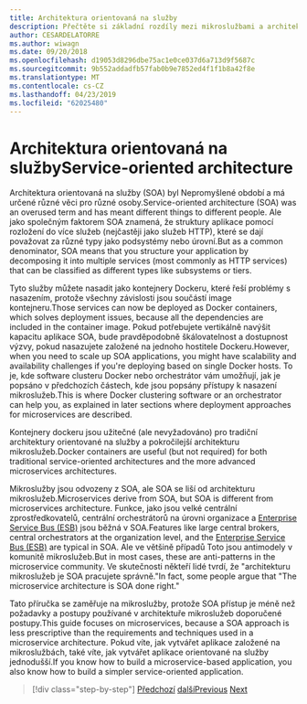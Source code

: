```yaml
---
title: Architektura orientovaná na služby
description: Přečtěte si základní rozdíly mezi mikroslužbami a architektura orientovaná na služby (SOA).
author: CESARDELATORRE
ms.author: wiwagn
ms.date: 09/20/2018
ms.openlocfilehash: d19053d8296dbe75ac1e0ce037d6a713d9f5687c
ms.sourcegitcommit: 9b552addadfb57fab0b9e7852ed4f1f1b8a42f8e
ms.translationtype: MT
ms.contentlocale: cs-CZ
ms.lasthandoff: 04/23/2019
ms.locfileid: "62025480"
---
```

# <a name="service-oriented-architecture"></a><span data-ttu-id="f6e96-103">Architektura orientovaná na služby</span><span class="sxs-lookup"><span data-stu-id="f6e96-103">Service-oriented architecture</span></span>

<span data-ttu-id="f6e96-104">Architektura orientovaná na služby (SOA) byl Nepromyšlené období a má určené různé věci pro různé osoby.</span><span class="sxs-lookup"><span data-stu-id="f6e96-104">Service-oriented architecture (SOA) was an overused term and has meant different things to different people.</span></span> <span data-ttu-id="f6e96-105">Ale jako společným faktorem SOA znamená, že struktury aplikace pomocí rozložení do více služeb (nejčastěji jako služeb HTTP), které se dají považovat za různé typy jako podsystémy nebo úrovní.</span><span class="sxs-lookup"><span data-stu-id="f6e96-105">But as a common denominator, SOA means that you structure your application by decomposing it into multiple services (most commonly as HTTP services) that can be classified as different types like subsystems or tiers.</span></span>

<span data-ttu-id="f6e96-106">Tyto služby můžete nasadit jako kontejnery Dockeru, které řeší problémy s nasazením, protože všechny závislosti jsou součástí image kontejneru.</span><span class="sxs-lookup"><span data-stu-id="f6e96-106">Those services can now be deployed as Docker containers, which solves deployment issues, because all the dependencies are included in the container image.</span></span> <span data-ttu-id="f6e96-107">Pokud potřebujete vertikálně navýšit kapacitu aplikace SOA, bude pravděpodobně škálovatelnost a dostupnost výzvy, pokud nasazujete založené na jednoho hostitele Dockeru.</span><span class="sxs-lookup"><span data-stu-id="f6e96-107">However, when you need to scale up SOA applications, you might have scalability and availability challenges if you're deploying based on single Docker hosts.</span></span> <span data-ttu-id="f6e96-108">To je, kde software clusteru Docker nebo orchestrátor vám umožňují, jak je popsáno v předchozích částech, kde jsou popsány přístupy k nasazení mikroslužeb.</span><span class="sxs-lookup"><span data-stu-id="f6e96-108">This is where Docker clustering software or an orchestrator can help you, as explained in later sections where deployment approaches for microservices are described.</span></span>

<span data-ttu-id="f6e96-109">Kontejnery dockeru jsou užitečné (ale nevyžadováno) pro tradiční architektury orientované na služby a pokročilejší architekturu mikroslužeb.</span><span class="sxs-lookup"><span data-stu-id="f6e96-109">Docker containers are useful (but not required) for both traditional service-oriented architectures and the more advanced microservices architectures.</span></span>

<span data-ttu-id="f6e96-110">Mikroslužby jsou odvozeny z SOA, ale SOA se liší od architekturu mikroslužeb.</span><span class="sxs-lookup"><span data-stu-id="f6e96-110">Microservices derive from SOA, but SOA is different from microservices architecture.</span></span> <span data-ttu-id="f6e96-111">Funkce, jako jsou velké centrální zprostředkovatelů, centrální orchestrátorů na úrovni organizace a [Enterprise Service Bus (ESB)](https://en.wikipedia.org/wiki/Enterprise_service_bus) jsou běžná v SOA.</span><span class="sxs-lookup"><span data-stu-id="f6e96-111">Features like large central brokers, central orchestrators at the organization level, and the [Enterprise Service Bus (ESB)](https://en.wikipedia.org/wiki/Enterprise_service_bus) are typical in SOA.</span></span> <span data-ttu-id="f6e96-112">Ale ve většině případů Toto jsou antimodely v komunitě mikroslužeb.</span><span class="sxs-lookup"><span data-stu-id="f6e96-112">But in most cases, these are anti-patterns in the microservice community.</span></span> <span data-ttu-id="f6e96-113">Ve skutečnosti někteří lidé tvrdí, že "architekturu mikroslužeb je SOA pracujete správně."</span><span class="sxs-lookup"><span data-stu-id="f6e96-113">In fact, some people argue that "The microservice architecture is SOA done right."</span></span>

<span data-ttu-id="f6e96-114">Tato příručka se zaměřuje na mikroslužby, protože SOA přístup je méně než požadavky a postupy používané v architektuře mikroslužeb doporučené postupy.</span><span class="sxs-lookup"><span data-stu-id="f6e96-114">This guide focuses on microservices, because a SOA approach is less prescriptive than the requirements and techniques used in a microservice architecture.</span></span> <span data-ttu-id="f6e96-115">Pokud víte, jak vytvářet aplikace založené na mikroslužbách, také víte, jak vytvářet aplikace orientované na služby jednodušší.</span><span class="sxs-lookup"><span data-stu-id="f6e96-115">If you know how to build a microservice-based application, you also know how to build a simpler service-oriented application.</span></span>

>[!div class="step-by-step"]
><span data-ttu-id="f6e96-116">[Předchozí](docker-application-state-data.md)
>[další](microservices-architecture.md)</span><span class="sxs-lookup"><span data-stu-id="f6e96-116">[Previous](docker-application-state-data.md)
[Next](microservices-architecture.md)</span></span>
